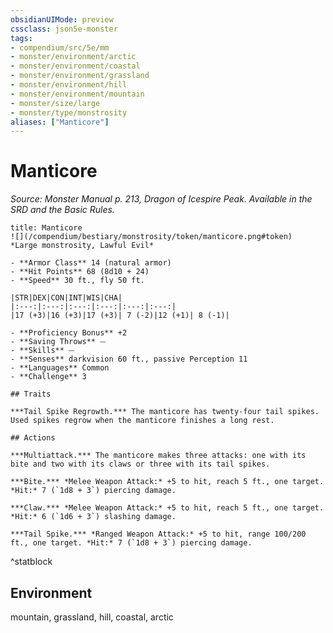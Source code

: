 ```yaml
---
obsidianUIMode: preview
cssclass: json5e-monster
tags:
- compendium/src/5e/mm
- monster/environment/arctic
- monster/environment/coastal
- monster/environment/grassland
- monster/environment/hill
- monster/environment/mountain
- monster/size/large
- monster/type/monstrosity
aliases: ["Manticore"]
---
```

# Manticore
*Source: Monster Manual p. 213, Dragon of Icespire Peak. Available in the SRD and the Basic Rules.*  


```ad-statblock
title: Manticore
![](/compendium/bestiary/monstrosity/token/manticore.png#token)
*Large monstrosity, Lawful Evil*

- **Armor Class** 14 (natural armor)
- **Hit Points** 68 (8d10 + 24) 
- **Speed** 30 ft., fly 50 ft.

|STR|DEX|CON|INT|WIS|CHA|
|:---:|:---:|:---:|:---:|:---:|:---:|
|17 (+3)|16 (+3)|17 (+3)| 7 (-2)|12 (+1)| 8 (-1)|

- **Proficiency Bonus** +2
- **Saving Throws** ⏤
- **Skills** ⏤
- **Senses** darkvision 60 ft., passive Perception 11
- **Languages** Common
- **Challenge** 3

## Traits

***Tail Spike Regrowth.*** The manticore has twenty-four tail spikes. Used spikes regrow when the manticore finishes a long rest.

## Actions

***Multiattack.*** The manticore makes three attacks: one with its bite and two with its claws or three with its tail spikes.

***Bite.*** *Melee Weapon Attack:* +5 to hit, reach 5 ft., one target. *Hit:* 7 (`1d8 + 3`) piercing damage.

***Claw.*** *Melee Weapon Attack:* +5 to hit, reach 5 ft., one target. *Hit:* 6 (`1d6 + 3`) slashing damage.

***Tail Spike.*** *Ranged Weapon Attack:* +5 to hit, range 100/200 ft., one target. *Hit:* 7 (`1d8 + 3`) piercing damage.
```
^statblock

## Environment

mountain, grassland, hill, coastal, arctic